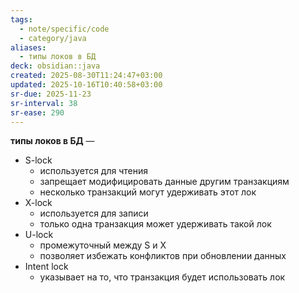 ```yaml
---
tags:
  - note/specific/code
  - category/java
aliases:
  - типы локов в БД
deck: obsidian::java
created: 2025-08-30T11:24:47+03:00
updated: 2025-10-16T10:40:58+03:00
sr-due: 2025-11-23
sr-interval: 38
sr-ease: 290
---
```


**типы локов в БД**
—
- S-lock
	- используется для чтения
	- запрещает модифицировать данные другим транзакциям
	- несколько транзакций могут удерживать этот лок
- X-lock
	- используется для записи
	- только одна транзакция может удерживать такой лок
- U-lock
	- промежуточный между S и X
	- позволяет избежать конфликтов при обновлении данных
- Intent lock
	- указывает на то, что транзакция будет использовать лок
